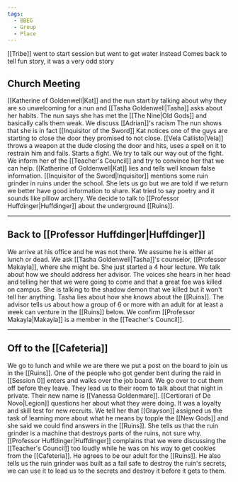 ```yaml
---
tags:
  - BBEG
  - Group
  - Place
---
```

[[Tribe]] went to start session but went to get water instead
Comes back to tell fun story, it was a very odd story
## Church Meeting
[[Katherine of Goldenwell|Kat]] and the nun start by talking about why they are so unwelcoming for a nun and [[Tasha Goldenwell|Tasha]] asks about her habits. The nun says she has met the [[The Nine|Old Gods]] and basically calls them weak.
We discuss [[Adrian]]'s racism 
The nun shows that she is in fact [[Inquisitor of the Sword]] Kat notices one of the guys are starting to close the door they promised to not close. [[Vela Callisto|Vela]] throws a weapon at the dude closing the door and hits, uses a spell on it to restrain him and fails. Starts a fight.
We try to talk our way out of the fight. We inform her of the [[Teacher's Council]] and try to convince her that we can help. [[Katherine of Goldenwell|Kat]] lies and tells well known false information. [[Inquisitor of the Sword|Inquisitor]] mentions some ruin grinder in ruins under the school. She lets us go but we are told if we return we better have good information to share.
Kat tried to say poetry and it sounds like pillow archery. We decide to talk to [[Professor Huffdinger|Huffdinger]] about the underground [[Ruins]].

---
## Back to [[Professor Huffdinger|Huffdinger]]
We arrive at his office and he was not there. We assume he is either at lunch or dead. We ask [[Tasha Goldenwell|Tasha]]'s counselor, [[Professor Makayla]], where she might be. She just started a 4 hour lecture. We talk about how we should address her advisor.  The voices she hears in her head and telling her that we were going to come and that a great foe was killed on campus. She is talking to the shadow demon that we killed but it won't tell her anything. Tasha lies about how she knows about the [[Ruins]]. The advisor tells us about how a group of 6 or more with an adult for at least a week can venture in the [[Ruins]] below. We confirm [[Professor Makayla|Makayla]] is a member in the [[Teacher's Council]].

---
## Off to the [[Cafeteria]]
We go to lunch and while we are there we put a post on the board to join us in the [[Ruins]]. One of the people who got gender bent during the raid in [[Session 0]] enters and walks over the job board. We go over to cut them off before they leave. They lead us to their room to talk about that night in private. Their new name is [[Vanessa Goldenmare]].
[[Certiorari of De Novo|Legion]] questions her about what they were doing. It was a loyalty and skill test for new recruits. We tell her that [[Grayson]] assigned us the task of learning more about what he means by topple the [[New Gods]] and she said we could find answers in the [[Ruins]]. She tells us that the ruin grinder is a machine that destroys parts of the ruins, not sure why.
[[Professor Huffdinger|Huffdinger]] complains that we were discussing the [[Teacher's Council]] too loudly while he was on his way to get cookies from the [[Cafeteria]]. He agrees to be our adult for the [[Ruins]]. He also tells us the ruin grinder was built as a fail safe to destroy the ruin's secrets, we can use it to lead us to the secrets and destroy it before it gets to them. 